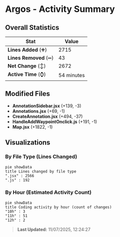 # Argos - Activity Summary 

## Overall Statistics

| Stat                   | Value                                                             |
| ---------------------- | ----------------------------------------------------------------- |
| **Lines Added** (➕)   | 2715                                          |
| **Lines Removed** (➖) | 43                                        |
| **Net Change** (↕)    | 2672                |
| **Active Time** (⌚)   | 54 minutes |


## Modified Files
- **AnnotationSidebar.jsx** (+139, -3)
- **Annotations.jsx** (+69, -1)
- **CreateAnnotation.jsx** (+494, -37)
- **HandleAddWaypointOnclick.js** (+191, -1)
- **Map.jsx** (+1822, -1)

## Visualizations

### By File Type (Lines Changed)

```mermaid
pie showData
title Lines changed by file type
".jsx" : 2566
".js" : 192
```

### By Hour (Estimated Activity Count)

```mermaid
pie showData
title Coding activity by hour (count of changes)
"10h" : 3
"11h" : 51
"12h" : 2
```


> **Last Updated:** 11/07/2025, 12:24:27